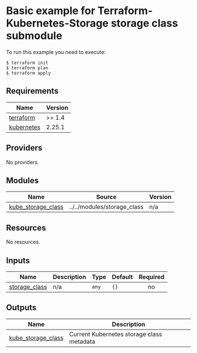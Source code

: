 # Basic example for Terraform-Kubernetes-Storage storage class submodule

To run this example you need to execute:

```
$ terraform init
$ terraform plan
$ terraform apply
```

## Requirements

| Name | Version |
|------|---------|
| <a name="requirement_terraform"></a> [terraform](#requirement\_terraform) | >= 1.4 |
| <a name="requirement_kubernetes"></a> [kubernetes](#requirement\_kubernetes) | 2.25.1 |

## Providers

No providers.

## Modules

| Name | Source | Version |
|------|--------|---------|
| <a name="module_kube_storage_class"></a> [kube\_storage\_class](#module\_kube\_storage\_class) | ../../modules/storage_class | n/a |

## Resources

No resources.

## Inputs

| Name | Description | Type | Default | Required |
|------|-------------|------|---------|:--------:|
| <a name="input_storage_class"></a> [storage\_class](#input\_storage\_class) | n/a | `any` | `{}` | no |

## Outputs

| Name | Description |
|------|-------------|
| <a name="output_kube_storage_class"></a> [kube\_storage\_class](#output\_kube\_storage\_class) | Current Kubernetes storage class metadata |
<!-- END_TF_DOCS -->
